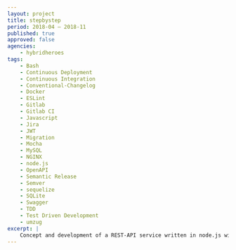 ```yaml
---
layout: project
title: stepbystep
period: 2018-04 – 2018-11
published: true
approved: false
agencies:
    - hybridheroes
tags:
    - Bash
    - Continuous Deployment
    - Continuous Integration
    - Conventional-Changelog
    - Docker
    - ESLint
    - Gitlab
    - Gitlab CI
    - Javascript
    - Jira
    - JWT
    - Migration
    - Mocha
    - MySQL
    - NGINX
    - node.js
    - OpenAPI
    - Semantic Release
    - Semver
    - sequelize
    - SQLite
    - Swagger
    - TDD
    - Test Driven Development
    - umzug
excerpt: |
    Concept and development of a REST-API service written in node.js with continuous integration, testing & deployment using docker and gitlab ci.
---
```

